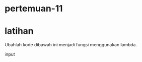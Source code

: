 # pertemuan-11
# latihan 
<p>Ubahlah kode dibawah ini menjadi fungsi menggunakan lambda.</p>
<p>input</p>


